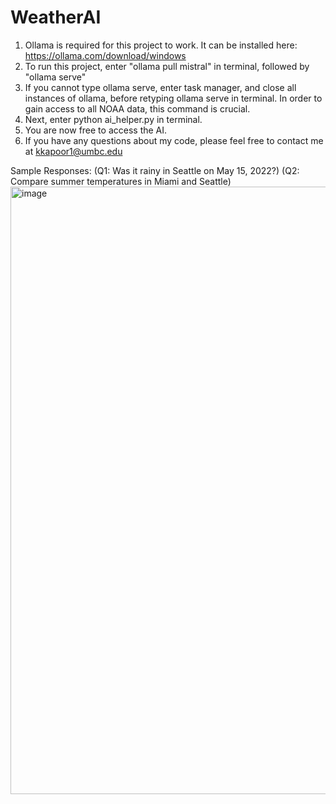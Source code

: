 # WeatherAI
1. Ollama is required for this project to work. It can be installed here: https://ollama.com/download/windows
2. To run this project, enter "ollama pull mistral" in terminal, followed by "ollama serve"
3. If you cannot type ollama serve, enter task manager, and close all instances of ollama, before retyping ollama serve in terminal. In order to gain access to all NOAA data, this command is crucial.
4. Next, enter python ai_helper.py in terminal. 
5. You are now free to access the AI.
6. If you have any questions about my code, please feel free to contact me at kkapoor1@umbc.edu

Sample Responses:
(Q1: Was it rainy in Seattle on May 15, 2022?)
(Q2: Compare summer temperatures in Miami and Seattle)
<img width="1912" height="972" alt="image" src="https://github.com/user-attachments/assets/29f2a51d-2d0d-4112-a0b5-c7d94ddcea5a" />
